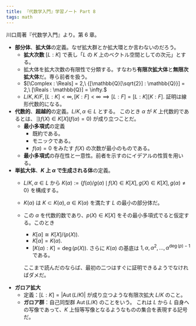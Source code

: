 ```yaml
---
title: 『代数学入門』学習ノート Part 8
tags: math
---
```


川口周著『代数学入門』より。第 6 章。

* **部分体**、**拡大体**の定義。なぜ拡大群とか拡大環とか言わないのだろう。
  * **拡大次数** $[L : K]$ で表し「$L$ の $K$ 上のベクトル空間としての次元」とする。
  * 拡大体を拡大次数の有限性で分類する。すなわち**有限次拡大体**と**無限次拡大体**だ。専ら前者を扱う。
  * $[\Complex : \Reals] = 2,\ {[\mathbb{Q}[\sqrt{2}] : \mathbb{Q}}] = 2,\ [\Reals : \mathbb{Q}] = \infty.$
  * $L/K, K/F, [L : K] \lt \infty, [K : F] \lt \infty \implies [L : F] = [L : K][K : F].$ 証明は線形代数的になる。
* **代数的**、**超越的**の定義。$L/K, \alpha \in L$ とする。
  このとき $\alpha$ が $K$ 上代数的であるとは、$\exists f(X) \in K[X] (f(\alpha) = 0)$ が成り立つことだ。
  * **最小多項式**の定義
    * 既約である。
    * モニックである。
    * $f(\alpha) = 0$ をみたす $f(X)$ の次数が最小のものである。
  * **最小多項式**の存在性と一意性。前者を示すのにイデアルの性質を用いる。
* **単拡大体**、**$K$ 上 $\alpha$ で生成される体**の定義。
  * $L/K, \alpha \in L$ から $K(\alpha) := \lbrace f(\alpha)/g(\alpha)\,\mid\,f(X)\in K[X], g(X) \in K[X], g(\alpha) \ne 0\rbrace$ を構成する。
  * $K(\alpha)$ は $K \subset K(\alpha), \alpha \in K(\alpha)$ を満たす $L$ の最小の部分体だ。
  * この $\alpha$ を代数的数であり、$p(X) \in K[X]$ をその最小多項式でると仮定する。このとき
    * $K[\alpha] \cong K[X]/(p(X)).$
    * $K[\alpha] = K(\alpha).$
    * $[K(\alpha) : K] = \deg(p(X))$. さらに $K(\alpha)$ の基底は
      $1, \alpha, \alpha^2, \dots, \alpha^{\deg(p) - 1}$ である。

    ここまで読んだのならば、最初の二つはすぐに証明できるようでなければダメだ。
* **ガロア拡大**
  * 定義：$[L : K] = \lvert\operatorname{Aut}(L/K)\rvert$ が成り立つような有限次拡大 $L/K$ のこと。
  * **ガロア群**：自己同型群 $\operatorname{Aut}(L/K)$ のことをいう。
    これは $L$ から $L$ 自身への写像であって、$K$ 上恒等写像となるようなものの集合を表現する記号だ。
